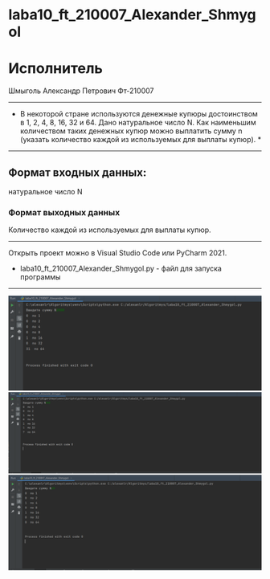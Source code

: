 # laba10_ft_210007_Alexander_Shmygol
# Исполнитель
Шмыголь Александр Петрович
Фт-210007
____
* В некоторой стране используются денежные купюры достоинством в 1, 2, 4, 8, 16, 32 и 64.
Дано натуральное число N. 
Как наименьшим количеством таких денежных купюр можно выплатить сумму n (указать количество каждой из используемых для выплаты купюр). *
____
## Формат входных данных:
натуральное число N

### Формат выходных данных
Количество каждой из используемых для выплаты купюр. 

____
Открыть проект можно в Visual Studio Code или PyCharm 2021.

- laba10_ft_210007_Alexander_Shmygol.py - файл для запуска программы
____
![screen_1](https://github.com/saschaschmygol/laba10_ft_210007_Alexander_Shmygol/raw/main/l10_1.png)
![screen_1](https://github.com/saschaschmygol/laba10_ft_210007_Alexander_Shmygol/raw/main/l10_2.png)
![screen_1](https://github.com/saschaschmygol/laba10_ft_210007_Alexander_Shmygol/raw/main/l10_3.png)


